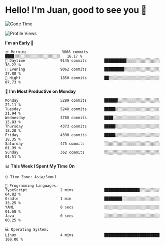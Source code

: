 # Hello! I'm Juan, good to see you 👋

<!--
**Y-k-Y/Y-k-Y** is a ✨ _special_ ✨ repository because its `README.md` (this file) appears on your GitHub profile.

Here are some ideas to get you started:

- 🔭 I’m currently working on ...
- 🌱 I’m currently learning ...
- 👯 I’m looking to collaborate on ...
- 🤔 I’m looking for help with ...
- 💬 Ask me about ...
- 📫 How to reach me: ...
- 😄 Pronouns: ...
- ⚡ Fun fact: ...
-->
<!--
![Profile views](https://gpvc.arturio.dev/Y-k-Y)

[![Omid Nikrah StackOverflow](https://github-readme-stackoverflow.vercel.app/?userID=9517076)](https://stackoverflow.com/users/9517076/i-have-10-fingers)
-->

<!--START_SECTION:waka-->
![Code Time](http://img.shields.io/badge/Code%20Time-1%2C847%20hrs%2012%20mins-blue)

![Profile Views](http://img.shields.io/badge/Profile%20Views-0-blue)

**I'm an Early 🐤** 

```text
🌞 Morning                3868 commits        ████░░░░░░░░░░░░░░░░░░░░░   16.17 % 
🌆 Daytime                9145 commits        ██████████░░░░░░░░░░░░░░░   38.22 % 
🌃 Evening                9062 commits        █████████░░░░░░░░░░░░░░░░   37.88 % 
🌙 Night                  1850 commits        ██░░░░░░░░░░░░░░░░░░░░░░░   07.73 % 
```
📅 **I'm Most Productive on Monday** 

```text
Monday                   5289 commits        ██████░░░░░░░░░░░░░░░░░░░   22.11 % 
Tuesday                  5248 commits        █████░░░░░░░░░░░░░░░░░░░░   21.94 % 
Wednesday                3788 commits        ████░░░░░░░░░░░░░░░░░░░░░   15.83 % 
Thursday                 4373 commits        █████░░░░░░░░░░░░░░░░░░░░   18.28 % 
Friday                   4390 commits        █████░░░░░░░░░░░░░░░░░░░░   18.35 % 
Saturday                 475 commits         ░░░░░░░░░░░░░░░░░░░░░░░░░   01.99 % 
Sunday                   362 commits         ░░░░░░░░░░░░░░░░░░░░░░░░░   01.51 % 
```


📊 **This Week I Spent My Time On** 

```text
🕑︎ Time Zone: Asia/Seoul

💬 Programming Languages: 
TypeScript               2 mins              ████████████████░░░░░░░░░   64.82 % 
Gradle                   1 min               ████████░░░░░░░░░░░░░░░░░   33.25 % 
YAML                     0 secs              ░░░░░░░░░░░░░░░░░░░░░░░░░   01.68 % 
Java                     0 secs              ░░░░░░░░░░░░░░░░░░░░░░░░░   00.25 % 

💻 Operating System: 
Linux                    4 mins              █████████████████████████   100.00 % 
```


<!--END_SECTION:waka-->
